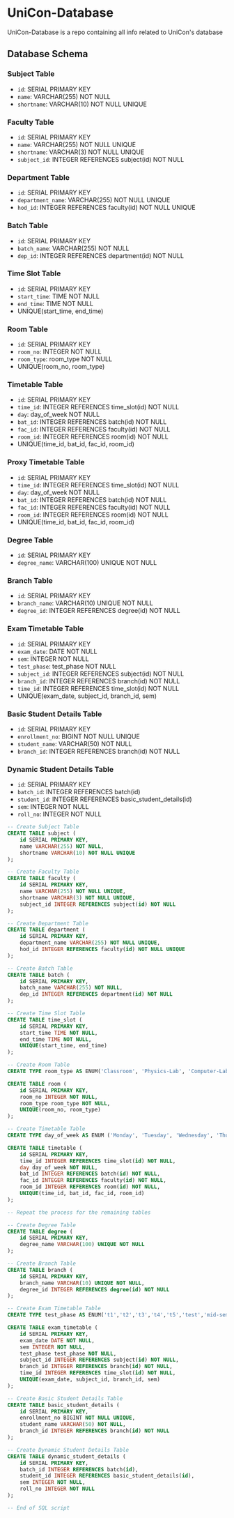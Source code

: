 # UniCon-Database

UniCon-Database is a repo containing all info related to UniCon's database

## Database Schema

### Subject Table

- `id`: SERIAL PRIMARY KEY
- `name`: VARCHAR(255) NOT NULL
- `shortname`: VARCHAR(10) NOT NULL UNIQUE

### Faculty Table

- `id`: SERIAL PRIMARY KEY
- `name`: VARCHAR(255) NOT NULL UNIQUE
- `shortname`: VARCHAR(3) NOT NULL UNIQUE
- `subject_id`: INTEGER REFERENCES subject(id) NOT NULL

### Department Table

- `id`: SERIAL PRIMARY KEY
- `department_name`: VARCHAR(255) NOT NULL UNIQUE
- `hod_id`: INTEGER REFERENCES faculty(id) NOT NULL UNIQUE

### Batch Table

- `id`: SERIAL PRIMARY KEY
- `batch_name`: VARCHAR(255) NOT NULL
- `dep_id`: INTEGER REFERENCES department(id) NOT NULL

### Time Slot Table

- `id`: SERIAL PRIMARY KEY
- `start_time`: TIME NOT NULL
- `end_time`: TIME NOT NULL
- UNIQUE(start_time, end_time)

### Room Table

- `id`: SERIAL PRIMARY KEY
- `room_no`: INTEGER NOT NULL
- `room_type`: room_type NOT NULL
- UNIQUE(room_no, room_type)

### Timetable Table

- `id`: SERIAL PRIMARY KEY
- `time_id`: INTEGER REFERENCES time_slot(id) NOT NULL
- `day`: day_of_week NOT NULL
- `bat_id`: INTEGER REFERENCES batch(id) NOT NULL
- `fac_id`: INTEGER REFERENCES faculty(id) NOT NULL
- `room_id`: INTEGER REFERENCES room(id) NOT NULL
- UNIQUE(time_id, bat_id, fac_id, room_id)

### Proxy Timetable Table

- `id`: SERIAL PRIMARY KEY
- `time_id`: INTEGER REFERENCES time_slot(id) NOT NULL
- `day`: day_of_week NOT NULL
- `bat_id`: INTEGER REFERENCES batch(id) NOT NULL
- `fac_id`: INTEGER REFERENCES faculty(id) NOT NULL
- `room_id`: INTEGER REFERENCES room(id) NOT NULL
- UNIQUE(time_id, bat_id, fac_id, room_id)

### Degree Table

- `id`: SERIAL PRIMARY KEY
- `degree_name`: VARCHAR(100) UNIQUE NOT NULL

### Branch Table

- `id`: SERIAL PRIMARY KEY
- `branch_name`: VARCHAR(10) UNIQUE NOT NULL
- `degree_id`: INTEGER REFERENCES degree(id) NOT NULL

### Exam Timetable Table

- `id`: SERIAL PRIMARY KEY
- `exam_date`: DATE NOT NULL
- `sem`: INTEGER NOT NULL
- `test_phase`: test_phase NOT NULL
- `subject_id`: INTEGER REFERENCES subject(id) NOT NULL
- `branch_id`: INTEGER REFERENCES branch(id) NOT NULL
- `time_id`: INTEGER REFERENCES time_slot(id) NOT NULL
- UNIQUE(exam_date, subject_id, branch_id, sem)

### Basic Student Details Table

- `id`: SERIAL PRIMARY KEY
- `enrollment_no`: BIGINT NOT NULL UNIQUE
- `student_name`: VARCHAR(50) NOT NULL
- `branch_id`: INTEGER REFERENCES branch(id) NOT NULL

### Dynamic Student Details Table

- `id`: SERIAL PRIMARY KEY
- `batch_id`: INTEGER REFERENCES batch(id)
- `student_id`: INTEGER REFERENCES basic_student_details(id)
- `sem`: INTEGER NOT NULL
- `roll_no`: INTEGER NOT NULL

```sql
-- Create Subject Table
CREATE TABLE subject (
    id SERIAL PRIMARY KEY,
    name VARCHAR(255) NOT NULL,
    shortname VARCHAR(10) NOT NULL UNIQUE
);

-- Create Faculty Table
CREATE TABLE faculty (
    id SERIAL PRIMARY KEY,
    name VARCHAR(255) NOT NULL UNIQUE,
    shortname VARCHAR(3) NOT NULL UNIQUE,
    subject_id INTEGER REFERENCES subject(id) NOT NULL
);

-- Create Department Table
CREATE TABLE department (
    id SERIAL PRIMARY KEY,
    department_name VARCHAR(255) NOT NULL UNIQUE,
    hod_id INTEGER REFERENCES faculty(id) NOT NULL UNIQUE
);

-- Create Batch Table
CREATE TABLE batch (
    id SERIAL PRIMARY KEY,
    batch_name VARCHAR(255) NOT NULL,
    dep_id INTEGER REFERENCES department(id) NOT NULL
);

-- Create Time Slot Table
CREATE TABLE time_slot (
    id SERIAL PRIMARY KEY,
    start_time TIME NOT NULL,
    end_time TIME NOT NULL,
    UNIQUE(start_time, end_time)
);

-- Create Room Table
CREATE TYPE room_type AS ENUM('Classroom', 'Physics-Lab', 'Computer-Lab');

CREATE TABLE room (
    id SERIAL PRIMARY KEY,
    room_no INTEGER NOT NULL,
    room_type room_type NOT NULL,
    UNIQUE(room_no, room_type)
);

-- Create Timetable Table
CREATE TYPE day_of_week AS ENUM ('Monday', 'Tuesday', 'Wednesday', 'Thursday', 'Friday', 'Saturday', 'Sunday');

CREATE TABLE timetable (
    id SERIAL PRIMARY KEY,
    time_id INTEGER REFERENCES time_slot(id) NOT NULL,
    day day_of_week NOT NULL,
    bat_id INTEGER REFERENCES batch(id) NOT NULL,
    fac_id INTEGER REFERENCES faculty(id) NOT NULL,
    room_id INTEGER REFERENCES room(id) NOT NULL,
    UNIQUE(time_id, bat_id, fac_id, room_id)
);

-- Repeat the process for the remaining tables

-- Create Degree Table
CREATE TABLE degree (
    id SERIAL PRIMARY KEY,
    degree_name VARCHAR(100) UNIQUE NOT NULL
);

-- Create Branch Table
CREATE TABLE branch (
    id SERIAL PRIMARY KEY,
    branch_name VARCHAR(10) UNIQUE NOT NULL,
    degree_id INTEGER REFERENCES degree(id) NOT NULL
);

-- Create Exam Timetable Table
CREATE TYPE test_phase AS ENUM('t1','t2','t3','t4','t5','test','mid-sem','end-sem');

CREATE TABLE exam_timetable (
    id SERIAL PRIMARY KEY,
    exam_date DATE NOT NULL,
    sem INTEGER NOT NULL,
    test_phase test_phase NOT NULL,
    subject_id INTEGER REFERENCES subject(id) NOT NULL,
    branch_id INTEGER REFERENCES branch(id) NOT NULL,
    time_id INTEGER REFERENCES time_slot(id) NOT NULL,
    UNIQUE(exam_date, subject_id, branch_id, sem)
);

-- Create Basic Student Details Table
CREATE TABLE basic_student_details (
    id SERIAL PRIMARY KEY,
    enrollment_no BIGINT NOT NULL UNIQUE,
    student_name VARCHAR(50) NOT NULL,
    branch_id INTEGER REFERENCES branch(id) NOT NULL
);

-- Create Dynamic Student Details Table
CREATE TABLE dynamic_student_details (
    id SERIAL PRIMARY KEY,
    batch_id INTEGER REFERENCES batch(id),
    student_id INTEGER REFERENCES basic_student_details(id),
    sem INTEGER NOT NULL,
    roll_no INTEGER NOT NULL
);

-- End of SQL script
